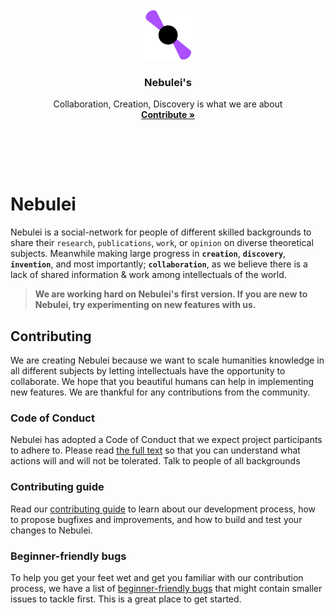 <br />
<div align="center">
  <a href="https://github.com/Nebulei/nebulei">
    <img src="assets/nebulei-logo.png" alt="Logo" width="80" height="80">
  </a>

  <h3 align="center">Nebulei's</h3>

  <p align="center">
    Collaboration, Creation, Discovery is what we are about
    <br />
    <a href="https://github.com/Nebulei/nebulei/fork"><strong>Contribute »</strong></a>
  </p>

</div>

<br />
<br />

<p align="center">
  <a href="#"><img src="https://img.shields.io/github/issues/nebulei/nebulei" alt="" /></a>
  <a href="#"><img src="https://img.shields.io/github/forks/nebulei/nebulei" alt="" /></a>
  <a href="#"><img src="https://img.shields.io/github/stars/nebulei/nebulei" alt="" /></a>
  <a href="#"><img src="https://img.shields.io/github/contributors/nebulei/nebulei" alt="" /></a>
  <a href="#"><img src="https://img.shields.io/github/sponsors/nebulei?color=907AD6&label=Nebulei%20Sponsors" alt="" /></a>
</p>

# Nebulei

Nebulei is a social-network for people of different skilled backgrounds to share their `research`, `publications`, `work`, or `opinion` on diverse theoretical subjects. Meanwhile making large progress in **`creation`**, **`discovery`**, **`invention`**, and most importantly; **`collaboration`**, as we believe there is a lack of shared information & work among intellectuals of the world.

> **We are working hard on Nebulei's first version. If you are new to Nebulei, try experimenting on new features with us.**

## Contributing

We are creating Nebulei because we want to scale humanities knowledge in all different subjects by letting intellectuals have the opportunity to collaborate. We hope that you beautiful humans can help in implementing new features. We are thankful for any contributions from the community.

### Code of Conduct

Nebulei has adopted a Code of Conduct that we expect project participants to adhere to. Please read [the full text](https://github.com/nebuleia/nebulei/blob/main/CODE_OF_CONDUCT.md) so that you can understand what actions will and will not be tolerated. Talk to people of all backgrounds

### Contributing guide

Read our [contributing guide](https://github.com/nebuleia/nebulei/blob/main/CONTRIBUTING.md) to learn about our development process, how to propose bugfixes and improvements, and how to build and test your changes to Nebulei.

### Beginner-friendly bugs

To help you get your feet wet and get you familiar with our contribution process, we have a list of [beginner-friendly bugs](https://github.com/nebuleia/nebulei/labels/good%20first%20issue) that might contain smaller issues to tackle first. This is a great place to get started.
